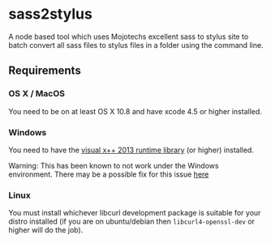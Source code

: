 # sass2stylus
A node based tool which uses Mojotechs excellent sass to stylus site to batch convert all sass files to stylus files in a folder using the command line.

## Requirements

### OS X / MacOS

You need to be on at least OS X 10.8 and have xcode 4.5 or higher installed.

### Windows

You need to have the [visual x++ 2013 runtime library](https://www.microsoft.com/en-us/download/details.aspx?id=40784) (or higher) installed.

Warning: This has been known to not work under the Windows environment. There may be a possible fix for this issue [here](http://docs.nwjs.io/en/latest/For%20Users/Advanced/Use%20Native%20Node%20Modules/)

### Linux

You must install whichever libcurl development package is suitable for your distro installed (if you are on ubuntu/debian then `libcurl4-openssl-dev` or higher will do the job).
